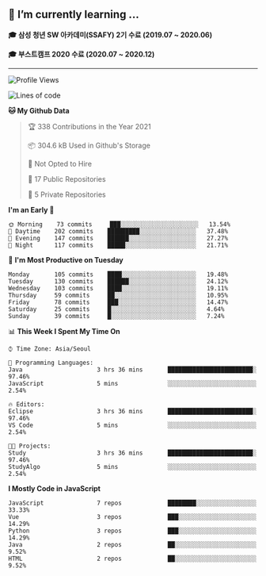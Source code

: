 ## 🌱 I’m currently learning ...

**🎓 삼성 청년 SW 아카데미(SSAFY) 2기 수료 (2019.07 ~ 2020.06)**

**🎓 부스트캠프 2020 수료 (2020.07 ~ 2020.12)**
 
-----

<!--START_SECTION:waka-->
![Profile Views](http://img.shields.io/badge/Profile%20Views-0-blue)

![Lines of code](https://img.shields.io/badge/From%20Hello%20World%20I%27ve%20Written-2.9%20million%20lines%20of%20code-blue)

**🐱 My Github Data** 

> 🏆 338 Contributions in the Year 2021
 > 
> 📦 304.6 kB Used in Github's Storage 
 > 
> 🚫 Not Opted to Hire
 > 
> 📜 17 Public Repositories 
 > 
> 🔑 5 Private Repositories  
 > 
**I'm an Early 🐤** 

```text
🌞 Morning    73 commits     ███░░░░░░░░░░░░░░░░░░░░░░   13.54% 
🌆 Daytime    202 commits    █████████░░░░░░░░░░░░░░░░   37.48% 
🌃 Evening    147 commits    ██████░░░░░░░░░░░░░░░░░░░   27.27% 
🌙 Night      117 commits    █████░░░░░░░░░░░░░░░░░░░░   21.71%

```
📅 **I'm Most Productive on Tuesday** 

```text
Monday       105 commits    ████░░░░░░░░░░░░░░░░░░░░░   19.48% 
Tuesday      130 commits    ██████░░░░░░░░░░░░░░░░░░░   24.12% 
Wednesday    103 commits    ████░░░░░░░░░░░░░░░░░░░░░   19.11% 
Thursday     59 commits     ██░░░░░░░░░░░░░░░░░░░░░░░   10.95% 
Friday       78 commits     ███░░░░░░░░░░░░░░░░░░░░░░   14.47% 
Saturday     25 commits     █░░░░░░░░░░░░░░░░░░░░░░░░   4.64% 
Sunday       39 commits     █░░░░░░░░░░░░░░░░░░░░░░░░   7.24%

```


📊 **This Week I Spent My Time On** 

```text
⌚︎ Time Zone: Asia/Seoul

💬 Programming Languages: 
Java                     3 hrs 36 mins       ████████████████████████░   97.46% 
JavaScript               5 mins              ░░░░░░░░░░░░░░░░░░░░░░░░░   2.54%

🔥 Editors: 
Eclipse                  3 hrs 36 mins       ████████████████████████░   97.46% 
VS Code                  5 mins              ░░░░░░░░░░░░░░░░░░░░░░░░░   2.54%

🐱‍💻 Projects: 
Study                    3 hrs 36 mins       ████████████████████████░   97.46% 
StudyAlgo                5 mins              ░░░░░░░░░░░░░░░░░░░░░░░░░   2.54%

```

**I Mostly Code in JavaScript** 

```text
JavaScript               7 repos             ████████░░░░░░░░░░░░░░░░░   33.33% 
Vue                      3 repos             ███░░░░░░░░░░░░░░░░░░░░░░   14.29% 
Python                   3 repos             ███░░░░░░░░░░░░░░░░░░░░░░   14.29% 
Java                     2 repos             ██░░░░░░░░░░░░░░░░░░░░░░░   9.52% 
HTML                     2 repos             ██░░░░░░░░░░░░░░░░░░░░░░░   9.52%

```



<!--END_SECTION:waka-->
